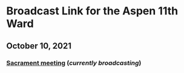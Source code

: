 # Broadcast Link for the Aspen 11th Ward

## October 10, 2021
### [Sacrament meeting](https://www.youtube.com/watch?v=SbS5qiEc83I) (*currently broadcasting*)
